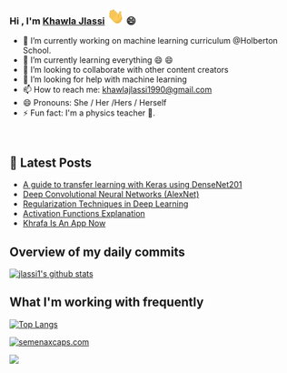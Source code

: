 <h3> Hi , I'm <a href="https://www.linkedin.com/in/khawla-jlassi-11941019a/" target="_blank"> Khawla Jlassi</a> <img src="https://raw.githubusercontent.com/ABSphreak/ABSphreak/master/gifs/Hi.gif" width="30px"> 😄 </h3>

 

- 🔭 I’m currently working on machine learning curriculum @Holberton School.
- 🌱 I’m currently learning everything 😄 😄
- 👯  I’m looking to collaborate with other content creators 
- 🤔 I’m looking for help with machine learning
- 📫 How to reach me: khawlajlassi1990@gmail.com
- 😄 Pronouns: She / Her /Hers / Herself
- ⚡ Fun fact:  I'm a physics teacher :pencil:.
<br />

## 📕 Latest Posts

<!-- BLOG-POST-LIST:START -->
- [A guide to transfer learning with Keras using DenseNet201](https://khawlajlassi1990.medium.com/a-guide-to-transfer-learning-with-keras-using-densenet201-48c617ceb2e2)
- [Deep Convolutional Neural Networks (AlexNet)](https://khawlajlassi1990.medium.com/deep-convolutional-neural-networks-alexnet-278595709aac)
- [Regularization Techniques in Deep Learning](https://khawlajlassi1990.medium.com/regularization-techniques-in-deep-learning-24b13aff1d3f)
- [Activation Functions Explanation](https://www.linkedin.com/pulse/activation-functions-explained-khawla-jlassi/)
- [Khrafa Is An App Now](https://www.linkedin.com/pulse/khrafa-app-now-khawla-jlassi/?trackingId=CpqpGsyYmS%2FgQLPvo%2FwvSg%3D%3D)
<!-- BLOG-POST-LIST:END -->




## Overview of my daily commits

[![jlassi1's github stats](https://github-readme-stats.vercel.app/api?username=jlassi1&show_icons=true)](https://github.com/jlassi1)

## What I'm working with frequently 

[![Top Langs](https://github-readme-stats.vercel.app/api/top-langs/?username=jlassi1&layout=compact)](https://github.com/jlassi1)


<a href="http://semenaxcaps.com"><img src="http://semenaxcaps.com/count.php?c_style=77&id=1607729109" border="0" alt="semenaxcaps.com"></a><br>

![](https://komarev.com/ghpvc/?username=jlassi1&color=brightgreen&style=plastic&label=Views)


